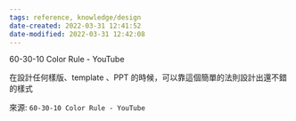 ```yaml
---
tags: reference, knowledge/design
date-created: 2022-03-31 12:41:52
date-modified: 2022-03-31 12:42:08
---
```


60-30-10 Color Rule - YouTube

在設計任何樣版、template 、PPT 的時候，可以靠這個簡單的法則設計出還不錯的樣式

來源: `60-30-10 Color Rule - YouTube`
